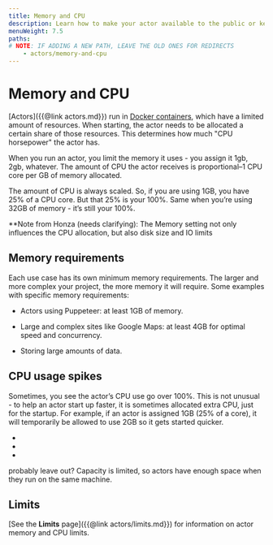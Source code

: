 ```yaml
---
title: Memory and CPU
description: Learn how to make your actor available to the public or keep it private. Prepare your actor for Apify Store with a description and README file.
menuWeight: 7.5
paths:
# NOTE: IF ADDING A NEW PATH, LEAVE THE OLD ONES FOR REDIRECTS
    - actors/memory-and-cpu
---
```


# Memory and CPU

[Actors]({{@link actors.md}}) run in
[Docker containers](https://www.docker.com/resources/what-container),
which have a limited amount of resources. When starting, the actor needs to be allocated a certain share of those resources. This determines how much "CPU horsepower" the actor has.


When you run an actor, you limit the memory it uses - you assign it 1gb, 2gb, whatever. The amount of CPU the actor receives is proportional–1 CPU core per GB of memory allocated.

The amount of CPU is always scaled. So, if you are using 1GB, you have 25% of a CPU core. But that 25% is your 100%. Same when you’re using 32GB of memory - it’s still your 100%.

**Note from Honza (needs clarifying): The Memory setting not only influences the CPU allocation, but also disk size and IO limits

## Memory requirements

Each use case has its own minimum memory requirements. The larger and more complex your project, the more memory it will require. Some examples with specific memory requirements:

- Actors using Puppeteer: at least 1GB of memory.

- Large and complex sites like Google Maps: at least 4GB for optimal speed and concurrency.

- Storing large amounts of data.

## CPU usage spikes

Sometimes, you see the actor’s CPU use go over 100%. This is not unusual - to help an actor start up faster, it is sometimes allocated extra CPU, just for the startup. For example, if an actor is assigned 1GB (25% of a core), it will temporarily be allowed to use 2GB so it gets started quicker.

-
-
-
probably leave out?
Capacity is limited, so actors have enough space when they run on the same machine.

## Limits

[See the **Limits** page]({{@link actors/limits.md}}) for information on actor memory and CPU limits.
